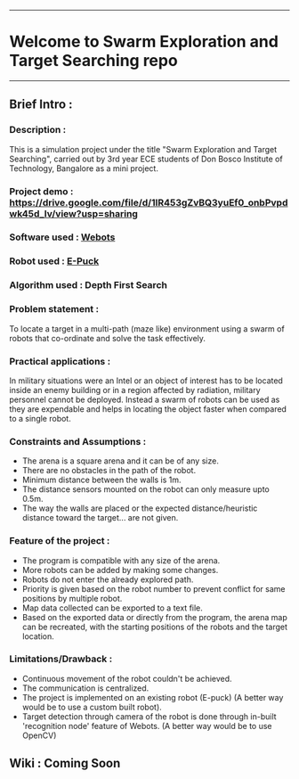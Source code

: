 ***
# Welcome to Swarm Exploration and Target Searching repo
***
## Brief Intro :

### Description : 
This is a simulation project under the title "Swarm Exploration and Target Searching", carried out by 3rd year ECE students of Don Bosco Institute of Technology, Bangalore as a mini project.

### Project demo : https://drive.google.com/file/d/1lR453gZvBQ3yuEf0_onbPvpdwk45d_Iv/view?usp=sharing

### Software used : [Webots](https://cyberbotics.com/#cyberbotics)

### Robot used : [E-Puck](https://cyberbotics.com/doc/guide/epuck)

### Algorithm used : Depth First Search

### Problem statement : 
To locate a target in a multi-path (maze like) environment using a swarm of robots that co-ordinate and solve the task effectively.

### Practical applications :
In military situations were an Intel or an object of interest has to be located inside an enemy building or in a region affected by radiation, military personnel cannot be deployed. Instead a swarm of robots can be used as they are expendable and helps in locating the object faster when compared to a single robot.

### Constraints and Assumptions : 
  - The arena is a square arena and it can be of any size.  
  - There are no obstacles in the path of the robot.  
  - Minimum distance between the walls is 1m.
  - The distance sensors mounted on the robot can only measure upto 0.5m.  
  - The way the walls are placed or the expected distance/heuristic distance toward the target... are not given.

### Feature of the project :
  - The program is compatible with any size of the arena.
  - More robots can be added by making some changes.
  - Robots do not enter the already explored path.
  - Priority is given based on the robot number to prevent conflict for same positions by multiple robot.
  - Map data collected can be exported to a text file.
  - Based on the exported data or directly from the program, the arena map can be recreated, with the starting positions of the robots and the target location.

### Limitations/Drawback :
  - Continuous movement of the robot couldn't be achieved.
  - The communication  is centralized.
  - The project is implemented on an existing robot (E-puck) (A better way would be to use a custom built robot).
  - Target detection through camera of the robot is done through in-built 'recognition node' feature of Webots. (A better way would be to use OpenCV)

## Wiki : Coming Soon
